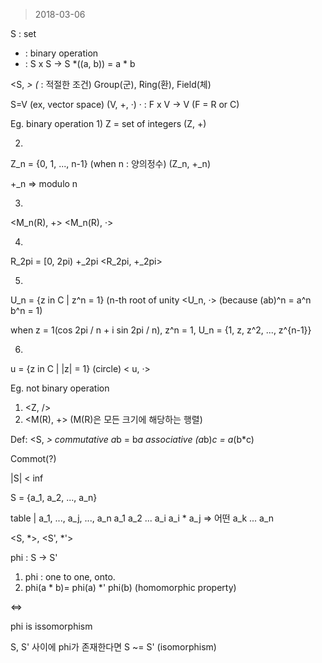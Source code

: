 

> 2018-03-06

S : set
* : binary operation
* : S x S -> S
*((a, b)) = a * b

<S, *> (* : 적절한 조건)
Group(군), Ring(환), Field(체)

S=V (ex, vector space)
(V, +, ·)
· : F x V -> V (F = R or C)


Eg. binary operation
1) 
Z = set of integers 
(Z, +)

2) 
Z_n = {0, 1, ..., n-1} (when n : 양의정수)
(Z_n, +_n)

+_n => modulo n

3) 
<M_n(R), +>
<M_n(R), ·>

4)
R_2pi = [0, 2pi)
+_2pi 
<R_2pi, +_2pi>

5) 
U_n = {z in C | z^n = 1} (n-th root of unity
<U_n, ·> (because (ab)^n = a^n b^n = 1)

when z = 1(cos 2pi / n + i sin 2pi / n), z^n = 1,
U_n = {1, z, z^2, ..., z^{n-1}}

6)
u = {z in C | |z| = 1} (circle)
< u, ·>

Eg. not binary operation

1) <Z, />
2) <M(R), +> (M(R)은 모든 크기에 해당하는 행렬)



Def: <S, *>
commutative a*b = b*a
associative (a*b)*c = a*(b*c)


Commot(?)

|S| < inf

S = {a_1, a_2, ..., a_n}

table | a_1, ..., a_j, ..., a_n
a_1
a_2
...
a_i              a_i * a_j => 어떤 a_k
...
a_n


<S, *>, <S', *'>

phi : S -> S'
1) phi : one to one, onto.
2) phi(a * b)= phi(a) *' phi(b) (homomorphic property)

<=>

phi is issomorphism

S, S' 사이에 phi가 존재한다면 S ~= S' (isomorphism)

